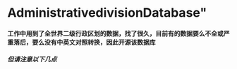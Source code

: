 # AdministrativedivisionDatabase"

#### 工作中用到了全世界二级行政区划的数据，找了很久，目前有的数据要么不全或严重落后，要么没有中英文对照转换，因此开源该数据库

##### 但请注意以下几点
